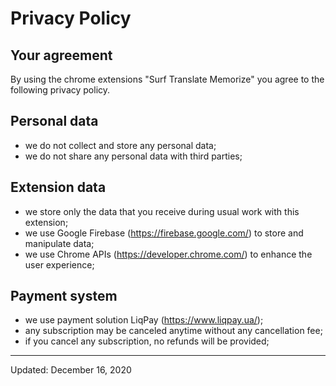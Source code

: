 # Privacy Policy

## Your agreement

By using the chrome extensions "Surf Translate Memorize" you agree to the following privacy policy.

## Personal data

- we do not collect and store any personal data;
- we do not share any personal data with third parties;

## Extension data

- we store only the data that you receive during usual work with this extension;
- we use Google Firebase (https://firebase.google.com/) to store and manipulate data;
- we use Chrome APIs (https://developer.chrome.com/) to enhance the user experience;

## Payment system

- we use payment solution LiqPay (https://www.liqpay.ua/);
- any subscription may be canceled anytime without any cancellation fee;
- if you cancel any subscription, no refunds will be provided;

---

Updated: December 16, 2020